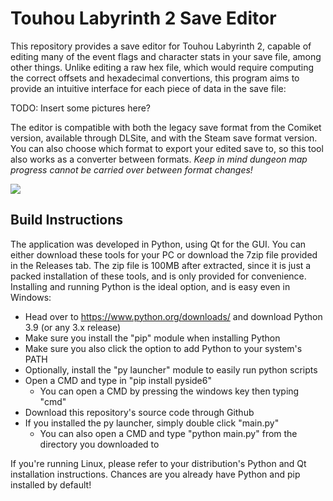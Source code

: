 # Touhou Labyrinth 2 Save Editor

This repository provides a save editor for Touhou Labyrinth 2, capable of editing many of the event flags and character stats in your save file, among other things. Unlike editing a raw hex file, which would require computing the correct offsets and hexadecimal convertions, this program aims to provide an intuitive interface for each piece of data in the save file:

TODO: Insert some pictures here?

The editor is compatible with both the legacy save format from the Comiket version, available through DLSite, and with the Steam save format version. You can also choose which format to export your edited save to, so this tool also works as a converter between formats. *Keep in mind dungeon map progress cannot be carried over between format changes!*

![](img/demo2.png)

## Build Instructions

The application was developed in Python, using Qt for the GUI. You can either download these tools for your PC or download the 7zip file provided in the Releases tab. The zip file is 100MB after extracted, since it is just a packed installation of these tools, and is only provided for convenience. Installing and running Python is the ideal option, and is easy even in Windows:

* Head over to https://www.python.org/downloads/ and download Python 3.9 (or any 3.x release)
* Make sure you install the "pip" module when installing Python
* Make sure you also click the option to add Python to your system's PATH
* Optionally, install the "py launcher" module to easily run python scripts
* Open a CMD and type in "pip install pyside6"
  * You can open a CMD by pressing the windows key then typing "cmd"
* Download this repository's source code through Github
* If you installed the py launcher, simply double click "main.py"
  * You can also open a CMD and type "python main.py" from the directory you downloaded to

If you're running Linux, please refer to your distribution's Python and Qt installation instructions. Chances are you already have Python and pip installed by default!